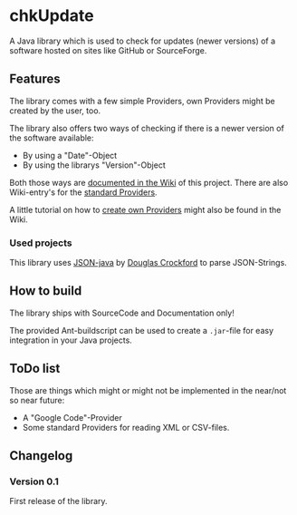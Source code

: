 # chkUpdate #

A Java library which is used to check for updates (newer versions) of a software
 hosted on sites like GitHub or SourceForge.
 
## Features ##
The library comes with a few simple Providers, own Providers might
 be created by the user, too.
 
The library also offers two ways of checking if there is a newer version of the
 software available:
 
 * By using a "Date"-Object
 * By using the librarys "Version"-Object
 
Both those ways are 
 [documented in the Wiki](https://github.com/LukasKnuth/chkUpdate/wiki/Basic-How-To)
 of this project. There are also Wiki-entry's for the 
 [standard Providers](https://github.com/LukasKnuth/chkUpdate/wiki/Standard-Providers).

A little tutorial on how to 
 [create own Providers](https://github.com/LukasKnuth/chkUpdate/wiki/Create-your-own-Provider)
 might also be found in the Wiki.

### Used projects ###
This library uses [JSON-java](https://github.com/douglascrockford/JSON-java) by
 [Douglas Crockford](https://github.com/douglascrockford) to parse JSON-Strings.

## How to build ##
The library ships with SourceCode and Documentation only!

The provided Ant-buildscript can be used to create a `.jar`-file for easy integration
 in your Java projects.
 
## ToDo list ##
Those are things which might or might not be implemented in the near/not so near future:

 * A "Google Code"-Provider
 * Some standard Providers for reading XML or CSV-files.
 
## Changelog ##

### Version 0.1 ###
First release of the library.